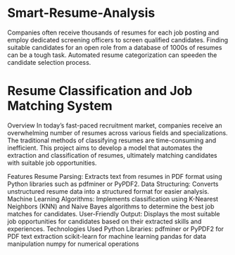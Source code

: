 # Smart-Resume-Analysis
Companies often receive thousands of resumes for each job posting and employ dedicated screening officers to screen qualified candidates. Finding suitable candidates for an open role from a database of 1000s of resumes can be a tough task. Automated resume categorization can speeden the candidate selection process.

# Resume Classification and Job Matching System
Overview
In today’s fast-paced recruitment market, companies receive an overwhelming number of resumes across various fields and specializations. The traditional methods of classifying resumes are time-consuming and inefficient. This project aims to develop a model that automates the extraction and classification of resumes, ultimately matching candidates with suitable job opportunities.

Features
Resume Parsing: Extracts text from resumes in PDF format using Python libraries such as pdfminer or PyPDF2.
Data Structuring: Converts unstructured resume data into a structured format for easier analysis.
Machine Learning Algorithms: Implements classification using K-Nearest Neighbors (KNN) and Naive Bayes algorithms to determine the best job matches for candidates.
User-Friendly Output: Displays the most suitable job opportunities for candidates based on their extracted skills and experiences.
Technologies Used
Python
Libraries:
pdfminer or PyPDF2 for PDF text extraction
scikit-learn for machine learning
pandas for data manipulation
numpy for numerical operations
